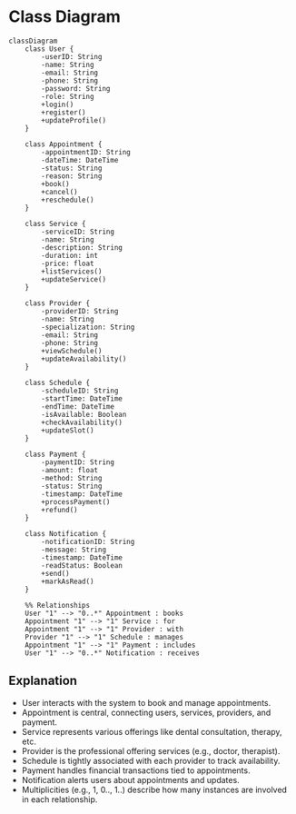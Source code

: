 # Class Diagram

```mermaid
classDiagram
    class User {
        -userID: String
        -name: String
        -email: String
        -phone: String
        -password: String
        -role: String
        +login()
        +register()
        +updateProfile()
    }

    class Appointment {
        -appointmentID: String
        -dateTime: DateTime
        -status: String
        -reason: String
        +book()
        +cancel()
        +reschedule()
    }

    class Service {
        -serviceID: String
        -name: String
        -description: String
        -duration: int
        -price: float
        +listServices()
        +updateService()
    }

    class Provider {
        -providerID: String
        -name: String
        -specialization: String
        -email: String
        -phone: String
        +viewSchedule()
        +updateAvailability()
    }

    class Schedule {
        -scheduleID: String
        -startTime: DateTime
        -endTime: DateTime
        -isAvailable: Boolean
        +checkAvailability()
        +updateSlot()
    }

    class Payment {
        -paymentID: String
        -amount: float
        -method: String
        -status: String
        -timestamp: DateTime
        +processPayment()
        +refund()
    }

    class Notification {
        -notificationID: String
        -message: String
        -timestamp: DateTime
        -readStatus: Boolean
        +send()
        +markAsRead()
    }

    %% Relationships
    User "1" --> "0..*" Appointment : books
    Appointment "1" --> "1" Service : for
    Appointment "1" --> "1" Provider : with
    Provider "1" --> "1" Schedule : manages
    Appointment "1" --> "1" Payment : includes
    User "1" --> "0..*" Notification : receives
``` 

## Explanation

- User interacts with the system to book and manage appointments.
- Appointment is central, connecting users, services, providers, and payment.
- Service represents various offerings like dental consultation, therapy, etc.
- Provider is the professional offering services (e.g., doctor, therapist).
- Schedule is tightly associated with each provider to track availability.
- Payment handles financial transactions tied to appointments.
- Notification alerts users about appointments and updates.
- Multiplicities (e.g., 1, 0.., 1..) describe how many instances are involved in each relationship.

